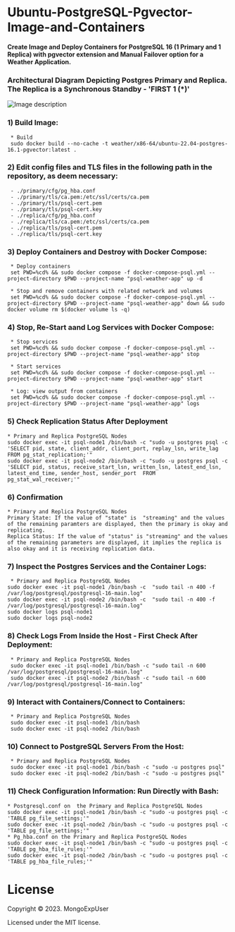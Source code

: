 
# Ubuntu-PostgreSQL-Pgvector-Image-and-Containers

<strong> Create Image and Deploy Containers for PostgreSQL 16 (1 Primary and 1 Replica) with pgvector extension and Manual Failover option for a Weather Application.</strong>

### Architectural Diagram Depicting Postgres Primary and Replica. The Replica is a Synchronous Standby - 'FIRST 1 (*)'
![Image description](https://github.com/MongoExpUser/Ubuntu-PostgreSQL-Pgvector-Image-and-Containers/blob/main/pgsql-pgvector-lambda-arch.png)

### 1) Build Image:                                                                                             
     * Build
     sudo docker build --no-cache -t weather/x86-64/ubuntu-22.04-postgres-16.1-pgvector:latest .

### 2) Edit config files and TLS files in the following path in the repository, as deem necessary:    
     - ./primary/cfg/pg_hba.conf         
     - ./primary/tls/ca.pem:/etc/ssl/certs/ca.pem
     - ./primary/tls/psql-cert.pem
     - ./primary/tls/psql-cert.key
     - ./replica/cfg/pg_hba.conf         
     - ./replica/tls/ca.pem:/etc/ssl/certs/ca.pem
     - ./replica/tls/psql-cert.pem
     - ./replica/tls/psql-cert.key

### 3) Deploy Containers and Destroy with Docker Compose:                                                                                             
     * Deploy containers 
     set PWD=%cd% && sudo docker compose -f docker-compose-psql.yml --project-directory $PWD --project-name "psql-weather-app" up -d
     
     * Stop and remove containers with related network and volumes
     set PWD=%cd% && sudo docker compose -f docker-compose-psql.yml --project-directory $PWD --project-name "psql-weather-app" down && sudo docker volume rm $(docker volume ls -q)

### 4) Stop, Re-Start aand Log Services with Docker Compose: 
     * Stop services
     set PWD=%cd% && sudo docker compose -f docker-compose-psql.yml --project-directory $PWD --project-name "psql-weather-app" stop
     
     * Start services
     set PWD=%cd% && sudo docker compose -f docker-compose-psql.yml --project-directory $PWD --project-name "psql-weather-app" start
     
     * Log: view output from containers
     set PWD=%cd% && sudo docker compose -f docker-compose-psql.yml --project-directory $PWD --project-name "psql-weather-app" logs 

### 5) Check Replication Status After Deployment
    * Primary and Replica PostgreSQL Nodes
	sudo docker exec -it psql-node1 /bin/bash -c "sudo -u postgres psql -c 'SELECT pid, state, client_addr, client_port, replay_lsn, write_lag FROM pg_stat_replication;'"
	sudo docker exec -it psql-node2 /bin/bash -c "sudo -u postgres psql -c 'SELECT pid, status, receive_start_lsn, written_lsn, latest_end_lsn, latest_end_time, sender_host, sender_port  FROM pg_stat_wal_receiver;'"


### 6) Confirmation
    * Primary and Replica PostgreSQL Nodes
	Primary State: If the value of "state" is  "streaming" and the values of the remaining paramters are displayed, then the primary is okay and replicating.
    Replica Status: If the value of "status" is "streaming" and the values of the remaining parameters are displayed, it implies the replica is also okay and it is receiving replication data.


### 7) Inspect the Postgres Services and the Container Logs:
     * Primary and Replica PostgreSQL Nodes
	sudo docker exec -it psql-node1 /bin/bash -c  "sudo tail -n 400 -f  /var/log/postgresql/postgresql-16-main.log"
	sudo docker exec -it psql-node2 /bin/bash -c  "sudo tail -n 400 -f  /var/log/postgresql/postgresql-16-main.log"
	sudo docker logs psql-node1 
	sudo docker logs psql-node2

### 8) Check Logs From Inside the Host -  First Check After Deployment</strong>:                                                                                             
     * Primary and Replica PostgreSQL Nodes
     sudo docker exec -it psql-node1 /bin/bash -c "sudo tail -n 600  /var/log/postgresql/postgresql-16-main.log"
     sudo docker exec -it psql-node2 /bin/bash -c "sudo tail -n 600  /var/log/postgresql/postgresql-16-main.log"

### 9) Interact with Containers/Connect to Containers:                                                                                             
     * Primary and Replica PostgreSQL Nodes
     sudo docker exec -it psql-node1 /bin/bash
     sudo docker exec -it psql-node2 /bin/bash
     
### 10) Connect to PostgreSQL Servers From the Host:                                                                                          
     * Primary and Replica PostgreSQL Nodes
     sudo docker exec -it psql-node1 /bin/bash -c "sudo -u postgres psql"
     sudo docker exec -it psql-node2 /bin/bash -c "sudo -u postgres psql"

### 11) Check Configuration Information: Run Directly with Bash:                                                                                                                    
    * Postgresql.conf on  the Primary and Replica PostgreSQL Nodes
    sudo docker exec -it psql-node1 /bin/bash -c "sudo -u postgres psql -c 'TABLE pg_file_settings;'"
    sudo docker exec -it psql-node2 /bin/bash -c "sudo -u postgres psql -c 'TABLE pg_file_settings;'"
    * Pg_hba.conf on the Primary and Replica PostgreSQL Nodes
    sudo docker exec -it psql-node1 /bin/bash -c "sudo -u postgres psql -c 'TABLE pg_hba_file_rules;'"
    sudo docker exec -it psql-node2 /bin/bash -c "sudo -u postgres psql -c 'TABLE pg_hba_file_rules;'"




 
# License

Copyright © 2023. MongoExpUser

Licensed under the MIT license.
